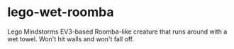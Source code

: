 # lego-wet-roomba
Lego Mindstorms EV3-based Roomba-like creature that runs around with a wet towel. Won't hit walls and won't fall off.
